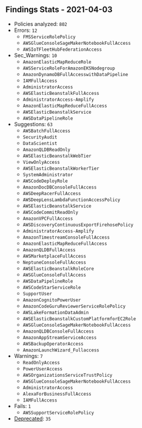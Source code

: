 ## Findings Stats - 2021-04-03

- Policies analyzed: `802`
- Errors: `12`
  - `FMSServiceRolePolicy`
  - `AWSGlueConsoleSageMakerNotebookFullAccess`
  - `AWSIoTFleetHubFederationAccess`
- Sec_Warnings: `10`
  - `AmazonElasticMapReduceRole`
  - `AWSServiceRoleForAmazonEKSNodegroup`
  - `AmazonDynamoDBFullAccesswithDataPipeline`
  - `IAMFullAccess`
  - `AdministratorAccess`
  - `AWSElasticBeanstalkFullAccess`
  - `AdministratorAccess-Amplify`
  - `AmazonElasticMapReduceFullAccess`
  - `AWSElasticBeanstalkService`
  - `AWSDataPipelineRole`
- Suggestions: `63`
  - `AWSBatchFullAccess`
  - `SecurityAudit`
  - `DataScientist`
  - `AmazonQLDBReadOnly`
  - `AWSElasticBeanstalkWebTier`
  - `ViewOnlyAccess`
  - `AWSElasticBeanstalkWorkerTier`
  - `SystemAdministrator`
  - `AWSCodeDeployRole`
  - `AmazonDocDBConsoleFullAccess`
  - `AWSDeepRacerFullAccess`
  - `AWSDeepLensLambdaFunctionAccessPolicy`
  - `AWSElasticBeanstalkService`
  - `AWSCodeCommitReadOnly`
  - `AmazonVPCFullAccess`
  - `AWSDiscoveryContinuousExportFirehosePolicy`
  - `AdministratorAccess-Amplify`
  - `AmazonTimestreamConsoleFullAccess`
  - `AmazonElasticMapReduceFullAccess`
  - `AmazonQLDBFullAccess`
  - `AWSMarketplaceFullAccess`
  - `NeptuneConsoleFullAccess`
  - `AWSElasticBeanstalkRoleCore`
  - `AWSGlueConsoleFullAccess`
  - `AWSDataPipelineRole`
  - `AWSCodeStarServiceRole`
  - `SupportUser`
  - `AmazonCognitoPowerUser`
  - `AmazonCodeGuruReviewerServiceRolePolicy`
  - `AWSLakeFormationDataAdmin`
  - `AWSElasticBeanstalkCustomPlatformforEC2Role`
  - `AWSGlueConsoleSageMakerNotebookFullAccess`
  - `AmazonQLDBConsoleFullAccess`
  - `AmazonAppStreamServiceAccess`
  - `AWSBackupOperatorAccess`
  - `AmazonLaunchWizard_Fullaccess`
- Warnings: `7`
  - `ReadOnlyAccess`
  - `PowerUserAccess`
  - `AWSOrganizationsServiceTrustPolicy`
  - `AWSGlueConsoleSageMakerNotebookFullAccess`
  - `AdministratorAccess`
  - `AlexaForBusinessFullAccess`
  - `IAMFullAccess`
- Fails: `1`
  - `AWSSupportServiceRolePolicy`
- [Deprecated](../DEPRECATED.json): `35`
